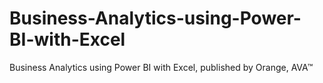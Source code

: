 # Business-Analytics-using-Power-BI-with-Excel
Business Analytics using Power BI with Excel, published by Orange, AVA™
